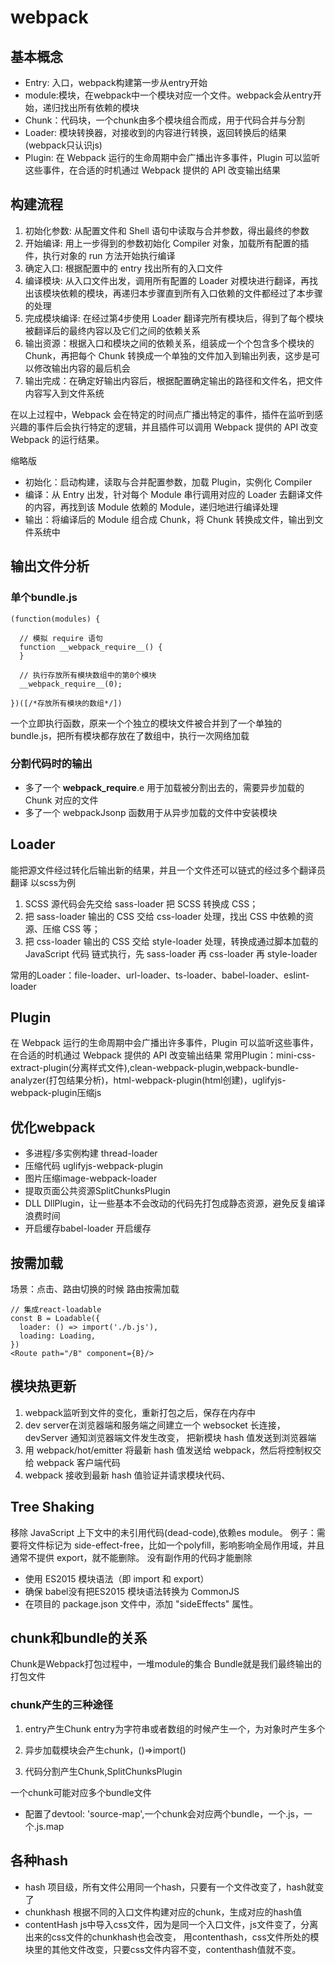 # webpack
## 基本概念
- Entry: 入口，webpack构建第一步从entry开始
- module:模块，在webpack中一个模块对应一个文件。webpack会从entry开始，递归找出所有依赖的模块
- Chunk：代码块，一个chunk由多个模块组合而成，用于代码合并与分割
- Loader: 模块转换器，对接收到的内容进行转换，返回转换后的结果(webpack只认识js)
- Plugin: 在 Webpack 运行的生命周期中会广播出许多事件，Plugin 可以监听这些事件，在合适的时机通过 Webpack 提供的 API 改变输出结果

## 构建流程
1. 初始化参数: 从配置文件和 Shell 语句中读取与合并参数，得出最终的参数
2. 开始编译: 用上一步得到的参数初始化 Compiler 对象，加载所有配置的插件，执行对象的 run 方法开始执行编译
3. 确定入口: 根据配置中的 entry 找出所有的入口文件
4. 编译模块: 从入口文件出发，调用所有配置的 Loader 对模块进行翻译，再找出该模块依赖的模块，再递归本步骤直到所有入口依赖的文件都经过了本步骤的处理
5. 完成模块编译: 在经过第4步使用 Loader 翻译完所有模块后，得到了每个模块被翻译后的最终内容以及它们之间的依赖关系
6. 输出资源：根据入口和模块之间的依赖关系，组装成一个个包含多个模块的 Chunk，再把每个 Chunk 转换成一个单独的文件加入到输出列表，这步是可以修改输出内容的最后机会
7. 输出完成：在确定好输出内容后，根据配置确定输出的路径和文件名，把文件内容写入到文件系统

在以上过程中，Webpack 会在特定的时间点广播出特定的事件，插件在监听到感兴趣的事件后会执行特定的逻辑，并且插件可以调用 Webpack 提供的 API 改变 Webpack 的运行结果。

缩略版
- 初始化：启动构建，读取与合并配置参数，加载 Plugin，实例化 Compiler
- 编译：从 Entry 出发，针对每个 Module 串行调用对应的 Loader 去翻译文件的内容，再找到该 Module 依赖的 Module，递归地进行编译处理
- 输出：将编译后的 Module 组合成 Chunk，将 Chunk 转换成文件，输出到文件系统中

## 输出文件分析
### 单个bundle.js
```
(function(modules) {

  // 模拟 require 语句
  function __webpack_require__() {
  }

  // 执行存放所有模块数组中的第0个模块
  __webpack_require__(0);

})([/*存放所有模块的数组*/])
```
一个立即执行函数，原来一个个独立的模块文件被合并到了一个单独的 bundle.js，把所有模块都存放在了数组中，执行一次网络加载
### 分割代码时的输出
- 多了一个 __webpack_require__.e 用于加载被分割出去的，需要异步加载的 Chunk 对应的文件
- 多了一个 webpackJsonp 函数用于从异步加载的文件中安装模块

## Loader
能把源文件经过转化后输出新的结果，并且一个文件还可以链式的经过多个翻译员翻译
以scss为例
1. SCSS 源代码会先交给 sass-loader 把 SCSS 转换成 CSS；
2. 把 sass-loader 输出的 CSS 交给 css-loader 处理，找出 CSS 中依赖的资源、压缩 CSS 等；
3. 把 css-loader 输出的 CSS 交给 style-loader 处理，转换成通过脚本加载的 JavaScript 代码
链式执行，先 sass-loader 再 css-loader 再 style-loader

常用的Loader：file-loader、url-loader、ts-loader、babel-loader、eslint-loader

## Plugin
在 Webpack 运行的生命周期中会广播出许多事件，Plugin 可以监听这些事件，在合适的时机通过 Webpack 提供的 API 改变输出结果
常用Plugin：mini-css-extract-plugin(分离样式文件),clean-webpack-plugin,webpack-bundle-analyzer(打包结果分析)，html-webpack-plugin(html创建)，uglifyjs-webpack-plugin压缩js

## 优化webpack
- 多进程/多实例构建 thread-loader
- 压缩代码 uglifyjs-webpack-plugin
- 图片压缩image-webpack-loader
- 提取页面公共资源SplitChunksPlugin
- DLL DllPlugin，让一些基本不会改动的代码先打包成静态资源，避免反复编译浪费时间
- 开启缓存babel-loader 开启缓存

## 按需加载
场景：点击、路由切换的时候
路由按需加载
```
// 集成react-loadable
const B = Loadable({
  loader: () => import('./b.js'),
  loading: Loading,
})
<Route path="/B" component={B}/>
```

## 模块热更新
1. webpack监听到文件的变化，重新打包之后，保存在内存中
2. dev server在浏览器端和服务端之间建立一个 websocket 长连接，devServer 通知浏览器端文件发生改变，
把新模块 hash 值发送到浏览器端
3. 用 webpack/hot/emitter 将最新 hash 值发送给 webpack，然后将控制权交给 webpack 客户端代码
4. webpack 接收到最新 hash 值验证并请求模块代码、

## Tree Shaking
移除 JavaScript 上下文中的未引用代码(dead-code),依赖es module。
例子：需要将文件标记为 side-effect-free，比如一个polyfill，影响影响全局作用域，并且通常不提供 export，就不能删除。
没有副作用的代码才能删除
- 使用 ES2015 模块语法（即 import 和 export）
- 确保 babel没有把ES2015 模块语法转换为 CommonJS 
- 在项目的 package.json 文件中，添加 "sideEffects" 属性。

## chunk和bundle的关系
Chunk是Webpack打包过程中，一堆module的集合
Bundle就是我们最终输出的打包文件

### chunk产生的三种途径
1. entry产生Chunk
entry为字符串或者数组的时候产生一个，为对象时产生多个

2. 异步加载模块会产生chunk，()=>import()

3. 代码分割产生Chunk,SplitChunksPlugin

一个chunk可能对应多个bundle文件
- 配置了devtool: 'source-map',一个chunk会对应两个bundle，一个.js，一个.js.map

## 各种hash
- hash 项目级，所有文件公用同一个hash，只要有一个文件改变了，hash就变了
- chunkhash 根据不同的入口文件构建对应的chunk，生成对应的hash值
- contentHash js中导入css文件，因为是同一个入口文件，js文件变了，分离出来的css文件的chunkhash也会改变，
用contenthash，css文件所处的模块里的其他文件改变，只要css文件内容不变，contenthash值就不变。
